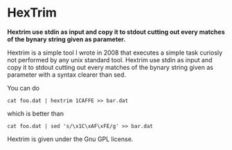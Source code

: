 # HexTrim

**Hextrim use stdin as input and copy it to stdout cutting out every matches of the bynary string given as parameter.**

Hextrim is a simple tool I wrote in 2008 that executes a simple task curiosly not performed by any unix standard tool.
Hextrim use stdin as input and copy it to stdout cutting out every matches of the bynary string given as 
parameter with a syntax clearer than sed.

You can do

    cat foo.dat | hextrim 1CAFFE >> bar.dat

which is better than

    cat foo.dat | sed 's/\x1C\xAF\xFE/g' >> bar.dat


Hextrim is given under the Gnu GPL license.



